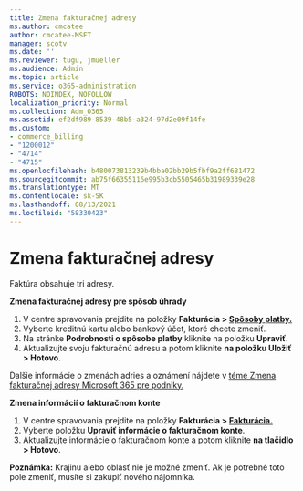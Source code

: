 ```yaml
---
title: Zmena fakturačnej adresy
ms.author: cmcatee
author: cmcatee-MSFT
manager: scotv
ms.date: ''
ms.reviewer: tugu, jmueller
ms.audience: Admin
ms.topic: article
ms.service: o365-administration
ROBOTS: NOINDEX, NOFOLLOW
localization_priority: Normal
ms.collection: Adm_O365
ms.assetid: ef2df989-8539-48b5-a324-97d2e09f14fe
ms.custom:
- commerce_billing
- "1200012"
- "4714"
- "4715"
ms.openlocfilehash: b480073813239b4bba02bb29b5fbf9a2ff681472
ms.sourcegitcommit: ab75f66355116e995b3cb5505465b31989339e28
ms.translationtype: MT
ms.contentlocale: sk-SK
ms.lasthandoff: 08/13/2021
ms.locfileid: "58330423"
---
```

# <a name="change-your-billing-address"></a>Zmena fakturačnej adresy

Faktúra obsahuje tri adresy.

**Zmena fakturačnej adresy pre spôsob úhrady**

1. V centre spravovania prejdite na položky **Fakturácia > [Spôsoby platby.](https://go.microsoft.com/fwlink/p/?linkid=2018806)**
2. Vyberte kreditnú kartu alebo bankový účet, ktoré chcete zmeniť.
3. Na stránke **Podrobnosti o spôsobe platby** kliknite na položku **Upraviť**.
4. Aktualizujte svoju fakturačnú adresu a potom kliknite **na položku Uložiť > Hotovo**.

Ďalšie informácie o zmenách adries a oznámení nájdete v [téme Zmena fakturačnej adresy Microsoft 365 pre podniky.](https://docs.microsoft.com/microsoft-365/commerce/billing-and-payments/change-your-billing-addresses)

**Zmena informácií o fakturačnom konte**

1. V centre spravovania prejdite na položky **Fakturácia > [Fakturácia.](https://admin.microsoft.com/Adminportal/Home?source=applauncher#/BillingAccounts/billing-accounts)**
2. Vyberte položku **Upraviť informácie o fakturačnom konte**.
3. Aktualizujte informácie o fakturačnom konte a potom kliknite **na tlačidlo > Hotovo**.

**Poznámka:** Krajinu alebo oblasť nie je možné zmeniť. Ak je potrebné toto pole zmeniť, musíte si zakúpiť nového nájomníka.
